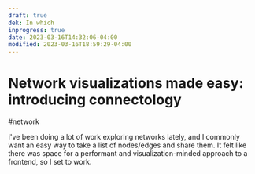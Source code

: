 ```yaml
---
draft: true
dek: In which
inprogress: true
date: 2023-03-16T14:32:06-04:00
modified: 2023-03-16T18:59:29-04:00
---
```


# Network visualizations made easy: introducing connectology

#network 

I've been doing a lot of work exploring networks lately, and I commonly want an easy way to take a list of nodes/edges and share them. It felt like there was space for a performant and visualization-minded approach to a frontend, so I set to work. 
